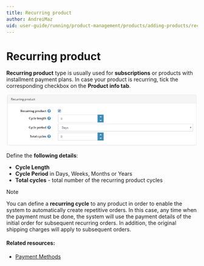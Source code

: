 ```yaml
---
title: Recurring product
author: AndreiMaz
uid: user-guide/running/product-management/products/adding-products/recurring-products
---
```

# Recurring product

**Recurring product** type is usually used for **subscriptions** or products with installment payment plans. In case your product is recurring, tick the corresponding checkbox on the **Product info tab**.

![](_static/recurring-product/recurring.png)

Define the **following details**:
- **Cycle Length**
- **Cycle Period** in Days, Weeks, Months or Years
- **Total cycles** - total number of the recurring product cycles
>[!NOTE]
>You can define a **recurring cycle** to any product in order to enable the system to automatically create repetitive orders. In this case, any time when the payment must be done, the system will use the payment details of the initial order for subsequent recurring orders. In addition, the original shipping charges will apply to subsequent orders.

#### Related resources:

* [Payment Methods](xref:user-guide/configuring/settingup/payments/payment-methods)
